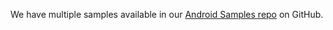 We have multiple samples available in our [Android Samples repo](https://github.com/okta/samples-android) on GitHub.

